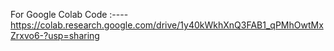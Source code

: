  For Google Colab Code :----   https://colab.research.google.com/drive/1y40kWkhXnQ3FAB1_qPMhOwtMxZrxvo6-?usp=sharing
